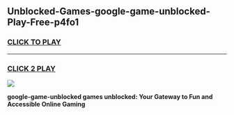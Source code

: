 
## Unblocked-Games-google-game-unblocked-Play-Free-p4fo1
<h3>
<a href="https://premium76.site?title=google-game-unblocked&ref=10A">CLICK TO PLAY</a></h3>
<hr>

<h3>
<a href="https://premium76.site?title=google-game-unblocked&ref=10A">CLICK 2 PLAY</a>
  
</h3>

<a href="https://premium76.site?title=google-game-unblocked&ref=10A"><img src="https://clearcache.store/games.png"></a>


**google-game-unblocked games unblocked: Your Gateway to Fun and Accessible Online Gaming**
